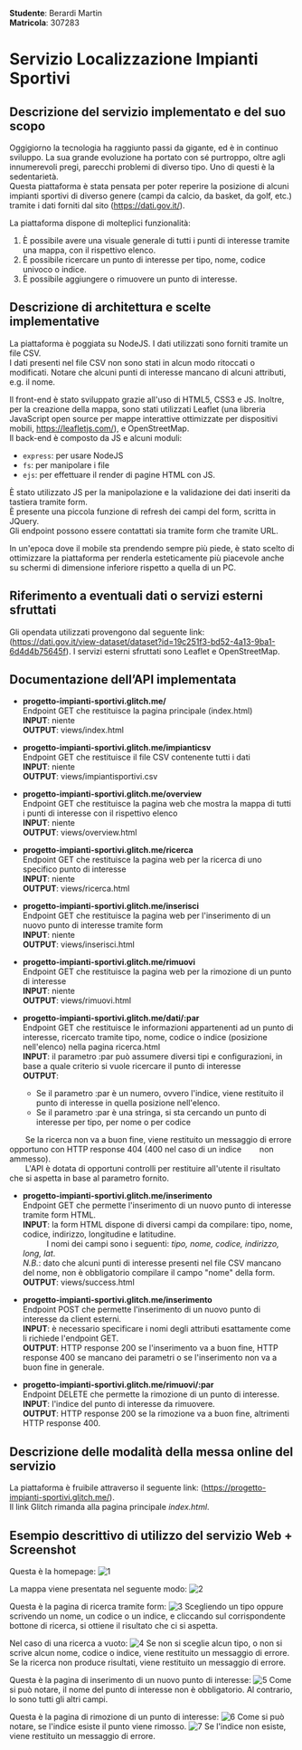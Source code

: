 **Studente**: Berardi Martin \
**Matricola**: 307283


# Servizio Localizzazione Impianti Sportivi
## Descrizione del servizio implementato e del suo scopo

Oggigiorno la tecnologia ha raggiunto passi da gigante, ed è in continuo sviluppo. La sua grande evoluzione ha portato con sé purtroppo, oltre agli innumerevoli pregi, parecchi problemi di diverso tipo. Uno di questi è la sedentarietà.\
Questa piattaforma è stata pensata per poter reperire la posizione di alcuni impianti sportivi di diverso genere (campi da calcio, da basket, da golf, etc.) tramite i dati forniti dal sito (https://dati.gov.it/).

La piattaforma dispone di molteplici funzionalità:
1. È possibile avere una visuale generale di tutti i punti di interesse tramite una mappa, con il rispettivo elenco.
2. È possibile ricercare un punto di interesse per tipo, nome, codice univoco o indice.
3. È possibile aggiungere o rimuovere un punto di interesse.


## Descrizione di architettura e scelte implementative 
La piattaforma è poggiata su NodeJS. I dati utilizzati sono forniti tramite un file CSV. \
I dati presenti nel file CSV non sono stati in alcun modo ritoccati o modificati.
Notare che alcuni punti di interesse mancano di alcuni attributi, e.g. il nome.

Il front-end è stato sviluppato grazie all'uso di HTML5, CSS3 e JS. Inoltre, per la creazione della mappa, sono stati utilizzati Leaflet (una libreria JavaScript open source per mappe interattive ottimizzate per dispositivi mobili, https://leafletjs.com/), e OpenStreetMap. \
Il back-end è composto da JS e alcuni moduli:
- `express`: per usare NodeJS
- `fs`: per manipolare i file
- `ejs`: per effettuare il render di pagine HTML con JS.

È stato utilizzato JS per la manipolazione e la validazione dei dati inseriti da tastiera tramite form. \
È presente una piccola funzione di refresh dei campi del form, scritta in JQuery. \
Gli endpoint possono essere contattati sia tramite form che tramite URL.

In un'epoca dove il mobile sta prendendo sempre più piede, è stato scelto di ottimizzare la piattaforma per renderla esteticamente più piacevole anche su schermi di dimensione inferiore rispetto a quella di un PC.


## Riferimento a eventuali dati o servizi esterni sfruttati
Gli opendata utilizzati provengono dal seguente link: (https://dati.gov.it/view-dataset/dataset?id=19c251f3-bd52-4a13-9ba1-6d4d4b75645f).
I servizi esterni sfruttati sono Leaflet e OpenStreetMap.


## Documentazione dell’API implementata
 - **progetto-impianti-sportivi.glitch.me/** \
Endpoint GET che restituisce la pagina principale (index.html) \
**INPUT**: niente \
**OUTPUT**: views/index.html

 - **progetto-impianti-sportivi.glitch.me/impianticsv** \
Endpoint GET che restituisce il file CSV contenente tutti i dati \
**INPUT**: niente \
**OUTPUT**: views/impiantisportivi.csv

- **progetto-impianti-sportivi.glitch.me/overview** \
Endpoint GET che restituisce la pagina web che mostra la mappa di tutti i punti di interesse con il rispettivo elenco \
**INPUT**: niente \
**OUTPUT**: views/overview.html

- **progetto-impianti-sportivi.glitch.me/ricerca** \
Endpoint GET che restituisce la pagina web per la ricerca di uno specifico punto di interesse \
**INPUT**: niente \
**OUTPUT**: views/ricerca.html

- **progetto-impianti-sportivi.glitch.me/inserisci** \
Endpoint GET che restituisce la pagina web per l'inserimento di un nuovo punto di interesse tramite form \
**INPUT**: niente \
**OUTPUT**: views/inserisci.html

- **progetto-impianti-sportivi.glitch.me/rimuovi** \
Endpoint GET che restituisce la pagina web per la rimozione di un punto di interesse \
**INPUT**: niente \
**OUTPUT**: views/rimuovi.html

- **progetto-impianti-sportivi.glitch.me/dati/:par** \
Endpoint GET che restituisce le informazioni appartenenti ad un punto di interesse, ricercato tramite tipo, nome, codice o indice (posizione nell'elenco) nella pagina ricerca.html \
**INPUT**: il parametro :par può assumere diversi tipi e configurazioni, in base a quale criterio si vuole ricercare il punto di interesse \
**OUTPUT**: 
   - Se il parametro :par è un numero, ovvero l'indice, viene restituito il punto di interesse in quella posizione nell'elenco.
   - Se il parametro :par è una stringa, si sta cercando un punto di interesse per tipo, per nome o per codice

&emsp;&emsp;Se la ricerca non va a buon fine, viene restituito un messaggio di errore opportuno con HTTP response 404 (400 nel caso di un indice &emsp;&emsp;non ammesso). \
&emsp;&emsp;L'API è dotata di opportuni controlli per restituire all'utente il risultato che si aspetta in base al parametro fornito.

- **progetto-impianti-sportivi.glitch.me/inserimento** \
Endpoint GET che permette l'inserimento di un nuovo punto di interesse tramite form HTML. \
**INPUT**: la form HTML dispone di diversi campi da compilare: tipo, nome, codice, indirizzo, longitudine e latitudine. \
&emsp;&emsp;&emsp;I nomi dei campi sono i seguenti: *tipo, nome, codice, indirizzo, long, lat*. \
*N.B.*: dato che alcuni punti di interesse presenti nel file CSV mancano del nome, non è obbligatorio compilare il campo "nome" della form. \
**OUTPUT**: views/success.html

- **progetto-impianti-sportivi.glitch.me/inserimento** \
Endpoint POST che permette l'inserimento di un nuovo punto di interesse da client esterni. \
**INPUT**: è necessario specificare i nomi degli attributi esattamente come li richiede l'endpoint GET. \
**OUTPUT**: HTTP response 200 se l'inserimento va a buon fine, HTTP response 400 se mancano dei parametri o se l'inserimento non va a buon fine in generale.

- **progetto-impianti-sportivi.glitch.me/rimuovi/:par** \
Endpoint DELETE che permette la rimozione di un punto di interesse. \
**INPUT**: l'indice del punto di interesse da rimuovere. \
**OUTPUT**: HTTP response 200 se la rimozione va a buon fine, altrimenti HTTP response 400.

## Descrizione delle modalità della messa online del servizio
La piattaforma è fruibile attraverso il seguente link: (https://progetto-impianti-sportivi.glitch.me/). \
Il link Glitch rimanda alla pagina principale *index.html*.

## Esempio descrittivo di utilizzo del servizio Web + Screenshot
Questa è la homepage:
![1](https://user-images.githubusercontent.com/76852603/188829716-1686c632-1644-4640-97f9-74f60eecde52.PNG)

La mappa viene presentata nel seguente modo:
![2](https://user-images.githubusercontent.com/76852603/188832036-31f73946-5cdd-479d-8ed6-5b022f318f25.PNG)

Questa è la pagina di ricerca tramite form:
![3](https://user-images.githubusercontent.com/76852603/188832337-ee140cf7-9a34-4a33-8841-8ce6ecd6f341.PNG)
Scegliendo un tipo oppure scrivendo un nome, un codice o un indice, e cliccando sul corrispondente bottone di ricerca, si ottiene il risultato che ci si aspetta.

Nel caso di una ricerca a vuoto:
![4](https://user-images.githubusercontent.com/76852603/188832789-aebf2ece-e946-476b-a2ea-c28c23b9a768.PNG)
Se non si sceglie alcun tipo, o non si scrive alcun nome, codice o indice, viene restituito un messaggio di errore.
Se la ricerca non produce risultati, viene restituito un messaggio di errore.

Questa è la pagina di inserimento di un nuovo punto di interesse:
![5](https://user-images.githubusercontent.com/76852603/188834047-4a045a82-541a-4ea9-b754-45ab9a2eddfb.PNG)
Come si può notare, il nome del punto di interesse non è obbligatorio. Al contrario, lo sono tutti gli altri campi.

Questa è la pagina di rimozione di un punto di interesse:
![6](https://user-images.githubusercontent.com/76852603/188834871-d67dc395-ed12-4edb-9813-8c791921d8b1.PNG)
Come si può notare, se l'indice esiste il punto viene rimosso.
![7](https://user-images.githubusercontent.com/76852603/188835114-1aeac2be-21f5-4425-b0cc-d42323c17a76.PNG)
Se l'indice non esiste, viene restituito un messaggio di errore.


